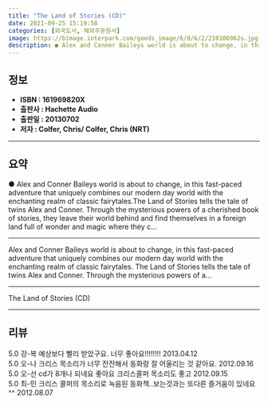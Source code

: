 ```yaml
---
title: "The Land of Stories (CD)"
date: 2021-09-25 15:19:58
categories: [외국도서, 해외주문원서]
image: https://bimage.interpark.com/goods_image/6/9/6/2/210106962s.jpg
description: ● Alex and Conner Baileys world is about to change, in this fast-paced adventure that uniquely combines our modern day world with the enchanting realm of class
---
```


## **정보**

- **ISBN : 161969820X**
- **출판사 : Hachette Audio**
- **출판일 : 20130702**
- **저자 : Colfer, Chris/ Colfer, Chris (NRT)**

------



## **요약**

●  Alex and Conner Baileys world is about to change, in this fast-paced adventure that uniquely combines our modern day world with the enchanting realm of classic fairytales.The Land of Stories tells the tale of twins Alex and Conner. Through the mysterious powers of a cherished book of stories, they leave their world behind and find themselves in a foreign land full of wonder and magic where they c...

------

Alex and Conner Baileys world is about to change, in this fast-paced adventure that uniquely combines our modern day world with the enchanting realm of classic fairytales. The Land of Stories tells the tale of twins Alex and Conner. Through the mysterious powers of a... 

------


The Land of Stories (CD) 

------


## **리뷰** 

5.0 강-복 예상보다 빨리 받았구요. 너무 좋아요!!!!!!!! 2013.04.12 <br/>5.0 오-나 크리스 목소리가 너무 잔잔해서 동화랑 잘 어울리는 것 같아요. 2012.09.16 <br/>5.0 오-선  cd가 8개나 되네요  좋아요 크리스콜퍼 목소리도 좋고 2012.09.15 <br/>5.0 최-민 크리스 콜퍼의 목소리로 녹음된 동화책..보는것과는 또다른 즐거움이 있네요^^ 2012.08.07 <br/>